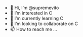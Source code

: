 - 👋 Hi, I’m @supremevito
- 👀 I’m interested in C
- 🌱 I’m currently learning C
- 💞️ I’m looking to collaborate on C
- 📫 How to reach me ...

<!---
supremevito/supremevito is a ✨ special ✨ repository because its `README.md` (this file) appears on your GitHub profile.
You can click the Preview link to take a look at your changes.
--->
